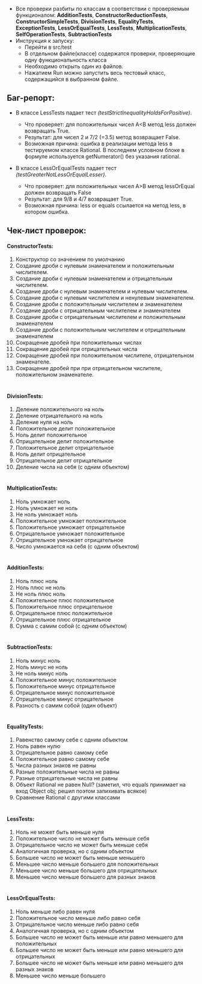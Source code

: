 - Все проверки разбиты по классам в соответствии с проверяемым функционалом: **AdditionTests**, **ConstructorReductionTests**, **ConstructorSimpleTests**, **DivisionTests**, **EqualityTests**, **ExceptionTests**, **LessOrEqualTests**, **LessTests**, **MultiplicationTests**, **SelfOperationTests**, **SubtractionTests** 
- Инструкция к запуску:
    - Перейти в src/test
    - В отдельном файле(классе) содержатся проверки, проверяющие одну функциональность класса
    - Необходимо открыть один из файлов. 
    - Нажатием Run можно запустить весь тестовый класс, содержащийся в выбранном файле.


## Баг-репорт:
- В классе LessTests падает тест _(testStrictInequalityHoldsForPositive)_. 
    - Что проверяет: для положительных чисел A<B метод less должен возвращать True.
    - Результат: для чисел 2 и 7/2 (=3.5) метод возвращает False.
    - Возможная причина: ошибка в реализации метода less в тестируемом классе Rational. В последнем условном блоке в формуле используется getNumerator() без указания rational.

- В классе LessOrEqualTests падает тест _(testGreaterNotLessOrEqualLesser)_. 
    - Что проверяет: для положительных чисел A>B метод lessOrEqual должен возвращать False
    - Результат: для 9/8 и 4/7 возвращает True.
    - Возможная причина: less or equals ссылается на метод less, в котором ошибка.

## Чек-лист проверок:
#### ConstructorTests:
1) Конструктор со значением по умолчанию
2) Создание дроби с нулевым знаменателем и положительным числителем.
3) Создание дроби с нулевым знаменателем и отрицательным числителем.
4) Создание дроби с нулевым знаменателем и нулевым числителем.
5) Создание дроби с нулевым числителем и ненулевым знаменателем.
6) Создание дроби с положительным числителем и знаменателем 
7) Создание дроби с отрицательным числителем и знаменателем 
8) Создание дроби с отрицательным числителем и положительным знаменателем 
9) Создание дроби с положительным числителем и отрицательным знаменателем
10) Сокращение дробей при положительных числах 
11) Сокращение дробей при отрицательных числа 
12) Сокращение дробей при положительном числителе, отрицательном знаменателе. 
13) Сокращение дробей при при отрицательном числителе, положительном знаменателе.
#
#### DivisionTests:
1) Деление положительного на ноль 
2) Деление отрицательного на ноль 
3) Деление нуля на ноль 
4) Положительное делит положительное 
5) Ноль делит положительное 
6) Отрицательное делит положительное 
7) Положительное делит отрицательное 
8) Ноль делит отрицательное 
9) Отрицательное делит отрицательное
10) Деление числа на себя (с одним объектом)

#
#### MultiplicationTests:
1) Ноль умножает ноль 
2) Ноль умножает не ноль 
3) Не ноль умножает ноль 
4) Положительное умножает положительное 
5) Положительное умножает отрицательное 
6) Отрицательное умножает положительное 
7) Отрицательное умножает отрицательное 
8) Число умножается на себя (с одним объектом)

#
#### AdditionTests:
1) Ноль плюс ноль 
2) Ноль плюс не ноль 
3) Не ноль плюс ноль
4) Положительное плюс положительное 
5) Положительное плюс отрицательное 
6) Отрицательное плюс положительное 
7) Отрицательное плюс отрицательное 
8) Сумма с самим собой (с одним объектом)

#
#### SubtractionTests:
1) Ноль минус ноль 
2) Ноль минус не ноль 
3) Не ноль минус ноль
4) Положительное минус положительное 
5) Положительное минус отрицательное 
6) Отрицательное минус положительное 
7) Отрицательное минус отрицательное 
8) Разность с самим собой (один объект)

#
#### EqualityTests:
1) Равенство самому себе с одним объектом 
2) Ноль равен нулю 
3) Отрицательное равно самому себе 
4) Положительное равно самому себе 
5) Числа разных знаков не равны
6) Разные положительные числа не равны 
7) Разные отрицательные числа не равны
8) Объект Rational не равен Null? (заметил, что equals принимает на вход Object obj; решил поэтом запихивать всякое)
9) Сравнение Rational с другими классами


#
#### LessTests:
1) Ноль не может быть меньше нуля 
2) Положительное число не может быть меньше себя 
3) Отрицательное число не может быть меньше себя 
4) Аналогичная проверка, но с одним объектом 
5) Большее число не может быть меньше меньшего 
6) Меньшее число меньше большего для положительных
7) Меньшее число меньше большего для отрицательных 
8) Меньшее число меньше большего для разных знаков


#
#### LessOrEqualTests:
1) Ноль меньше либо равен нуля
2) Положительное число меньше либо равно себя 
3) Отрицательное число меньше либо равно себя 
4) Аналогичная проверка, но с одним объектом 
5) Большее число не может быть меньше или равно меньшего для положительных 
6) Большее число не может быть меньше или равно меньшего для отрицательных 
7) Большее число не может быть меньше или равно меньшего для разных знаков 
8) Меньшее число меньше большего 










